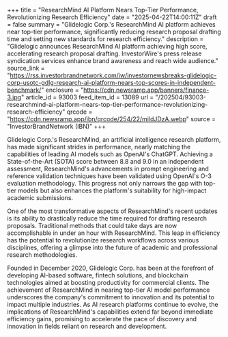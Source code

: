 +++
title = "ResearchMind AI Platform Nears Top-Tier Performance, Revolutionizing Research Efficiency"
date = "2025-04-22T14:00:11Z"
draft = false
summary = "Glidelogic Corp.'s ResearchMind AI platform achieves near top-tier performance, significantly reducing research proposal drafting time and setting new standards for research efficiency."
description = "Glidelogic announces ResearchMind AI platform achieving high score, accelerating research proposal drafting. InvestorWire's press release syndication services enhance brand awareness and reach wide audience."
source_link = "https://rss.investorbrandnetwork.com/iw/investornewsbreaks-glidelogic-corp-usotc-gdlg-research-ai-platform-nears-top-scores-in-independent-benchmark/"
enclosure = "https://cdn.newsramp.app/banners/finance-3.jpg"
article_id = 93003
feed_item_id = 13089
url = "/202504/93003-researchmind-ai-platform-nears-top-tier-performance-revolutionizing-research-efficiency"
qrcode = "https://cdn.newsramp.app/ibn/qrcode/254/22/mildJDzA.webp"
source = "InvestorBrandNetwork (IBN)"
+++

<p>Glidelogic Corp.'s ResearchMind, an artificial intelligence research platform, has made significant strides in performance, nearly matching the capabilities of leading AI models such as OpenAI's ChatGPT. Achieving a State-of-the-Art (SOTA) score between 8.8 and 9.0 in an independent assessment, ResearchMind's advancements in prompt engineering and reference validation techniques have been validated using OpenAI's O-3 evaluation methodology. This progress not only narrows the gap with top-tier models but also enhances the platform's suitability for high-impact academic submissions.</p><p>One of the most transformative aspects of ResearchMind's recent updates is its ability to drastically reduce the time required for drafting research proposals. Traditional methods that could take days are now accomplishable in under an hour with ResearchMind. This leap in efficiency has the potential to revolutionize research workflows across various disciplines, offering a glimpse into the future of academic and professional research methodologies.</p><p>Founded in December 2020, Glidelogic Corp. has been at the forefront of developing AI-based software, fintech solutions, and blockchain technologies aimed at boosting productivity for commercial clients. The achievement of ResearchMind in nearing top-tier AI model performance underscores the company's commitment to innovation and its potential to impact multiple industries. As AI research platforms continue to evolve, the implications of ResearchMind's capabilities extend far beyond immediate efficiency gains, promising to accelerate the pace of discovery and innovation in fields reliant on research and development.</p>